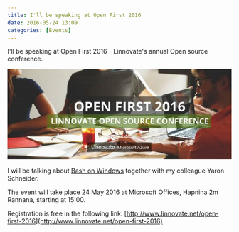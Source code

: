 ```yaml
---
title: I'll be speaking at Open First 2016
date: 2016-05-24 13:09
categories: [Events]
---
```


I'll be speaking at Open First 2016 - Linnovate's annual Open source conference.

![open first 2016](/images/2016-05-24-ill-be-speaking-at-open-first-2016_1.jpg)

I will be talking about [Bash on Windows](https://msdn.microsoft.com/en-us/commandline/wsl/about) together with my colleague Yaron Schneider.

The event will take place 24 May 2016 at Microsoft Offices, Hapnina 2m Rannana, starting at 15:00.

Registration is free in the following link:
[http://www.linnovate.net/open-first-2016](http://www.linnovate.net/open-first-2016)
